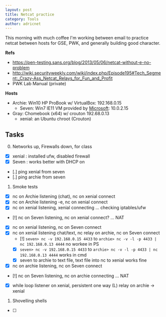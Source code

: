 ```yaml
---
layout: post
title: Netcat practice
category: Tools
author: adricnet
---
```


This morning with much coffee I'm working between email to practice netcat between hosts for GSE, PWK, and generally building good character.

**Refs**

* https://pen-testing.sans.org/blog/2013/05/06/netcat-without-e-no-problem
* http://wiki.securityweekly.com/wiki/index.php/Episode195#Tech_Segment:_Crazy-Ass_Netcat_Relays_for_Fun_and_Profit
* PWK Lab Manual (private)

**Hosts**

* Archie: Win10 HP ProBook w/ VirtualBox: 192.168.0.15
  * Seven: Win7 IE11 VM provided by [Microsoft](https://modern.ie/): 10.0.2.15
* Gray: Chomebook (x64) w/ crouton 192.68.0.13
  * xenial: an Ubuntu chroot (Crouton)

Tasks
--

0. Networks up, Firewalls down, for class

  * [x] xenial : installed ufw, disabled firewall
  * [x] Seven : works better with DHCP on 
  * [.] ping xenial from seven
  * [.] ping archie from seven


1. Smoke tests

  * [x] nc on Archie listening (chat), nc on xenial connect 
  * [x] nc on Archie listening -e, nc on xenial connect
  * [x] nc on xenial listening, xenial connecting ... checking iptables/ufw 
  * [!] nc on Seven listening, nc on xenial connect? ... NAT
  * [x] nc on xenial listening, nc on Seven connect
  * [x] nc on xenial listening chat/text, nc relay on archie, nc on Seven connect
    * [!] ```seven> nc -v 192.168.0.15 4433``` to ```archie> nc -v -l -p 4433 | nc 192.168.0.13 4444``` no workee in PS
    * [x] ```seven> nc -v 192.168.0.15 4433``` to ```archie> nc -v -l -p 4433 | nc 192.168.0.13 4444``` works in cmd
    * [x] seven to archie to text file, text file into nc to xenial works fine
  * [x] nc on archie listening, nc on Seven connect
  * [!] nc on Seven listening, nc on archie connecting ... NAT
  * [x] while loop listener on xenial, persistent one way (L) relay on archie -> xenial 
 
1. Shovelling shells

  * [ ] 
